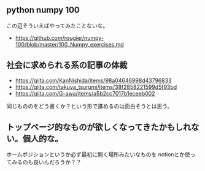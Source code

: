 ## python numpy 100

この辺そういえばやってみたことないな。

- https://github.com/rougier/numpy-100/blob/master/100_Numpy_exercises.md

## 社会に求められる系の記事の体裁

- https://qiita.com/KanNishida/items/98a04646998d43796833
- https://qiita.com/takuya_tsurumi/items/38f2858221599d5f93bd
- https://qiita.com/G-awa/items/a5b2cc7017b1eceeb002

同じもののをどう書くか？という形で進めるのは面白そうとは思う。

## トップページ的なものが欲しくなってきたかもしれない。個人的な。

ホームポジションというか必ず最初に開く場所みたいなものを
notionとか使ってみるのも良いんだろうか？？

